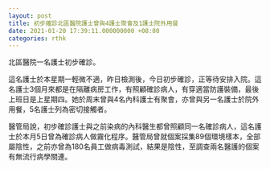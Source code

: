 ```yaml
---
layout: post
title: 初步確診北區醫院護士曾與4護士聚會及1護士院外用餐
date: 2021-01-20 17:39:11.000000000 +08:00
categories: rthk
---
```


北區醫院一名護士初步確診。

這名護士於本星期一輕微不適，昨日檢測後，今日初步確診，正等待安排入院。這名護士3個月來都是在隔離病房工作，有照顧確診病人，有穿適當防護裝備，最後上班日是上星期四。她於周末曾與4名內科護士有聚會，亦曾與另一名護士於院外用餐，5名護士列為密切接觸者。

醫管局說，初步確診護士與之前染病的內科醫生都曾照顧同一名確診病人，這名護士於本月5日曾為確診病人做霧化程序。醫管局曾就個案採集89個環境樣本，全部屬陰性，之前亦曾為180名員工做病毒測試，結果是陰性，至調查兩名醫護的個案有無流行病學關連。
